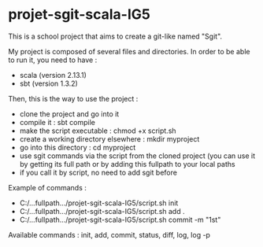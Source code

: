# projet-sgit-scala-IG5

This is a school project that aims to create a git-like named "Sgit".

My project is composed of several files and directories. In order to be able to run it, you need to have :
 - scala (version  2.13.1)
 - sbt (version 1.3.2)
 
Then, this is the way to use the project :
 - clone the project and go into it
 - compile it :  sbt compile
 - make the script executable : chmod +x script.sh
 - create a working directory elsewhere : mkdir myproject
 - go into this directory : cd myproject
 - use sgit commands via the script from the cloned project (you can use it by getting its full path or by adding this fullpath to your   local paths
 - if you call it by script, no need to add sgit before
 
Example of commands :
 - C:/...fullpath.../projet-sgit-scala-IG5/script.sh init
 - C:/...fullpath.../projet-sgit-scala-IG5/script.sh add .
 - C:/...fullpath.../projet-sgit-scala-IG5/script.sh commit -m "1st"

Available commands : init, add, commit, status, diff, log, log -p

